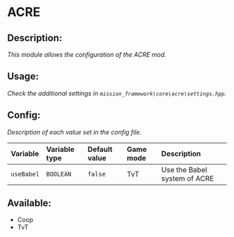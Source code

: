 # ACRE
## Description:
_This module allows the configuration of the ACRE mod._

## Usage:
_Check the additional settings in `mission_framework\core\acre\settings.hpp`._

## Config:
_Description of each value set in the config file._

| Variable        | Variable type | Default value | Game mode | Description                  |
|:--------------- |:------------- |:------------- |:--------- |:---------------------------- |
| `useBabel`      | `BOOLEAN`     | `false`       | TvT       | Use the Babel system of ACRE |

## Available:
 - Coop
 - TvT
